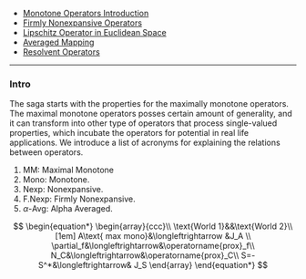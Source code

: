 - [Monotone Operators Introduction](Monotone%20Operators%20Introduction.md)
- [Firmly Nonexpansive Operators](Firmly%20Nonexpansive%20Operators.md)
- [Lipschitz Operator in Euclidean Space](Lipschitz%20Operator%20in%20Euclidean%20Space.md)
- [Averaged Mapping](Averaged%20Mapping.md)
- [Resolvent Operators](Resolvent%20Operators.md)

---
### **Intro**

The saga starts with the properties for the maximally monotone operators. 
The maximal monotone operators posses certain amount of generality, and it can transform into other type of operators that process single-valued properties, which incubate the operators for potential in real life applications. 
We introduce a list of acronyms for explaining the relations between operators. 
1. MM: Maximal Monotone 
2. Mono: Monotone. 
3. Nexp: Nonexpansive. 
4. F.Nexp: Firmly Nonexpansive. 
5. $\alpha$-Avg: Alpha Averaged. 

$$
\begin{equation*}
    \begin{array}{ccc}\\
        \text{World 1}&&\text{World 2}\\[1em]
         A\text{ max mono}&\longleftrightarrow &J_A  \\
         \partial_f&\longleftrightarrow&\operatorname{prox}_f\\
         N_C&\longleftrightarrow&\operatorname{prox}_C\\
         S=-S^*&\longleftrightarrow& J_S
    \end{array}
\end{equation*}
$$